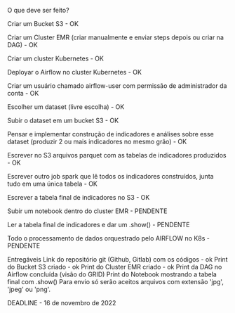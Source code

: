 O que deve ser feito?

Criar um Bucket S3 - OK

Criar um Cluster EMR (criar manualmente e enviar steps depois ou criar na DAG) - OK

Criar um cluster Kubernetes - OK

Deployar o Airflow no cluster Kubernetes - OK

Criar um usuário chamado airflow-user com permissão de administrador da conta - OK

Escolher um dataset (livre escolha) - OK

Subir o dataset em um bucket S3 - OK

Pensar e implementar construção de indicadores e análises sobre esse dataset (produzir 2 ou mais indicadores no mesmo grão) - OK

Escrever no S3 arquivos parquet com as tabelas de indicadores produzidos - OK

Escrever outro job spark que lê todos os indicadores construídos, junta tudo em uma única tabela - OK

Escrever a tabela final de indicadores no S3 - OK

Subir um notebook dentro do cluster EMR - PENDENTE

Ler a tabela final de indicadores e dar um .show() - PENDENTE

Todo o processamento de dados orquestrado pelo AIRFLOW no K8s - PENDENTE

Entregáveis Link do repositório git (Github, Gitlab) com os códigos - ok Print do Bucket S3 criado - ok Print do Cluster EMR criado - ok Print da DAG no Airflow concluída (visão do GRID) Print do Notebook mostrando a tabela final com .show() Para envio só serão aceitos arquivos com extensão 'jpg', 'jpeg' ou 'png'.

DEADLINE - 16 de novembro de 2022
